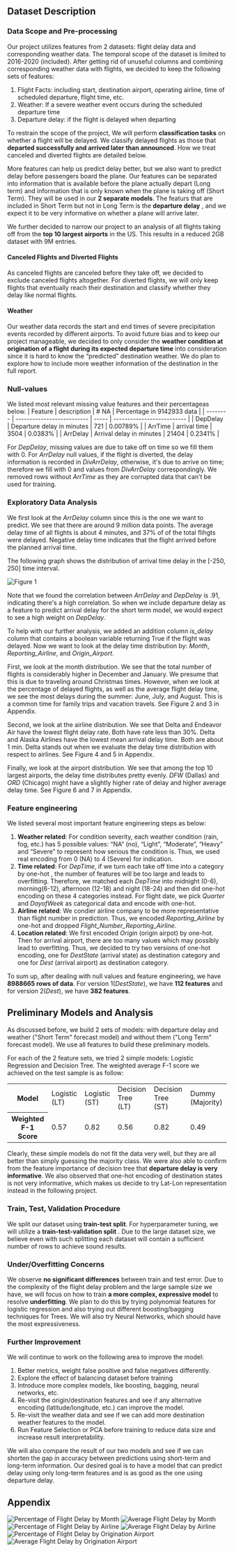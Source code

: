 ## Dataset Description
### Data Scope and Pre-processing
Our project utilizes features from 2 datasets: flight delay data and corresponding weather data. The temporal scope of the dataset is limited to 2016-2020 (included). After getting rid of unuseful columns and combining corresponding weather data with flights, we decided to keep the following sets of features: 
1. Flight Facts: including start, destination airport, operating airline, time of scheduled departure, flight time, etc. 
2. Weather: If a severe weather event occurs during the scheduled departure time
3. Departure delay: if the flight is delayed when departing

To restrain the scope of the project, We will perform **classification tasks** on whether a flight will be delayed. We classify delayed flights as those that **departed successfully and arrived later than announced**. How we treat canceled and diverted flights are detailed below. 

More features can help us predict delay better, but we also want to predict delay before passengers board the plane. Our features can be separated into information that is available before the plane actually depart (Long term) and information that is only known when the plane is taking off (Short Term). They will be used in our **2 separate models**. The featurs that are included in Short Term but not in Long Term is the **departure delay** , and we expect it to be very informative on whether a plane will arrive later.

We further decided to narrow our project to an analysis of all flights taking off from the **top 10 largest airports** in the US. This results in a reduced 2GB dataset with 9M entries.

#### Canceled Flights and Diverted Flights
 As canceled flights are canceled before they take off, we decided to exclude canceled flights altogether. For diverted flights, we will only keep flights that eventually reach their destination and classify whether they delay like normal flights.

#### Weather
Our weather data records the start and end times of severe precipitation events recorded by different airports. To avoid future bias and to keep our project manageable, we decided to only consider the **weather condition at origination of a flight during its expected departure time** into consideration since it is hard to know the “predicted” destination weather. We do plan to explore how to include more weather information of the destination in the full report.

### Null-values
We listed most relevant missing value features and their percentageas below.
| Feature  | description                | # NA  | Percentage in 9142933 data |
| -------- | -------------------------- | ----- | -------------------------- |
| DepDelay | Departure delay in minutes | 721   | 0.00789%                   |
| ArrTime  | arrival time               | 3504  | 0.0383%                    |
| ArrDelay | Arrival delay in minutes   | 21404 | 0.2341%                    |

For *DepDelay*, missing values are due to take off on time so we fill them with 0. For *ArrDelay* null values, if the flight is diverted, the delay information is recorded in *DivArrDelay*, otherwise, it's due to arrive on time; therefore we fill with 0 and values from *DivArrDelay* correspondingly. We removed rows without *ArrTime* as they are corrupted data that can’t be used for training.

### Exploratory Data Analysis
We first look at the *ArrDelay* column since this is the one we want to predict. We see that there are around 9 million data points. The average delay time of all flights is about 4 minutes, and 37% of of the total flihgts were delayed. Negative delay time indicates that the flight arrived before the planned arrival time.

The following graph shows the distribution of arrival time delay in the [-250, 250] time interval.

![Figure 1](https://github.com/PPPSDavid/ORIE-4741-Project/blob/main/images/image_1.png)

Note that we found the correlation between *ArrDelay* and *DepDelay* is .91, indicating there's a high correlation. So when we include departure delay as a feature to predict arrival delay for the short term model, we would expect to see a high weight on *DepDelay*.

To help with our further analysis, we added an addition column *is_delay* column that contains a boolean variable returning True if the flight was delayed. Now we want to look at the delay time distribution by: *Month*, *Reporting_Airline*, and *Origin_Airport*.

First, we look at the month distribution. We see that the total number of flights is considerably higher in December and January. We presume that this is due to traveling around Christmas times. However, when we look at the percentage of delayed flights, as well as the average flight delay time, we see the most delays during the summer: June, July, and August. This is a common time for family trips and vacation travels. See Figure 2 and 3 in Appendix.

Second, we look at the airline distribution. We see that Delta and Endeavor Air have the lowest flight delay rate. Both have rate less than 30%. Delta and Alaska Airlines have the lowest mean arrival delay time. Both are about 1 min. Delta stands out when we evaluate the delay time distribution with respect to airlines. See Figure 4 and 5 in Appendix.

Finally, we look at the airport distribution. We see that among the top 10 largest airports, the delay time distributes pretty evenly. *DFW* (Dallas) and *ORD* (Chicago) might have a slightly higher rate of delay and higher average delay time. See Figure 6 and 7 in Appendix.

### Feature engineering
We listed several most important feature engineering steps as below:

1. **Weather related**: 
For condition severity, each weather condition (rain, fog, etc.) has 5 possible values: “NA” (no), “Light”, “Moderate”, “Heavy” and “Severe” to represent how serious the condition is. Thus, we used real encoding from 0 (NA) to 4 (Severe) for indication.
2. **Time related**:
For *DepTime*, if we turn each take off time into a category by one-hot , the number of features will be too large and leads to overfitting. Therefore, we matched each *DepTime* into midnight (0-6), morning(6-12), afternoon (12-18) and night (18-24) and then did one-hot encoding on these 4 categories instead. For flight date, we pick *Quarter* and *DayofWeek* as categorical data and encode with one-hot.
3. **Airline related**:
We condier airline company to be more representative than flight number in prediction. Thus, we encoded *Reporting_Airline* by one-hot and dropped *Flight_Number_Reporting_Airline*. 
4. **Location related**:
We first encoded *Origin* (origin airpot) by one-hot. Then for arrival airport, there are too many values which may possibly lead to overfitting. Thus, we decided to try two versions of one-hot encoding, one for *DestState* (arrival state) as destination category and one for *Dest* (arrival airport) as destination category.

To sum up, after dealing with null values and feature engineering, we have **8988665 rows of data**. For version 1(*DestState*), we have **112 features** and for version 2(*Dest*), we have **382 features**.

## Preliminary Models and Analysis
As discussed before, we build 2 sets of models: with departure delay and weather ("Short Term" forecast model) and without them ("Long Term" forecast model). We use all features to build these preliminary models.

For each of the 2 feature sets, we tried 2 simple models: Logistic Regression and Decision Tree. The weighted average F-1 score we achieved on the test sample is as follow:
<table>
  <tr>
    <th>Model</th>
    <td>Logistic (LT)</td>
    <td>Logistic (ST)</td>
    <td>Decision Tree (LT)</td>
    <td>Decision Tree (ST)</td>
    <td>Dummy (Majority)</td>
  </tr>
  <tr>
    <th>Weighted F-1 Score</th>
    <td>0.57</td>
    <td>0.82</td>
    <td>0.56</td>
    <td>0.82</td>
    <td>0.49</td>
  </tr>
</table>


Clearly, these simple models do not fit the data very well, but they are all better than simply guessing the majority class. We were also able to confirm from the feature importance of decision tree that **departure delay is very informative**. We also observed that one-hot encoding of destination states is not very informative, which makes us decide to try Lat-Lon representation instead in the following project.

### Train, Test, Validation Procedure
We split our dataset using **train-test split**. For hyperparameter tuning, we will utilize a **train-test-validation split** . Due to the large dataset size, we believe even with such splitting each dataset will contain a sufficient number of rows to achieve sound results.

### Under/Overfitting Concerns
We observe **no significant differences** between train and test error. Due to the complexity of the flight delay problem and the large sample size we have, we will focus on how to train **a more complex, expressive model** to resolve **underfitting**. We plan to do this by trying polynomial features for logistic regression and also trying out different boosting/bagging techniques for Trees. We will also try Neural Networks, which should have the most expressiveness.

### Further Improvement
We will continue to work on the following area to improve the model:
1. Better metrics, weight false positive and false negatives differently.
2. Explore the effect of balancing dataset before training
3. Introduce more complex models, like boosting, bagging, neural networks, etc.
4. Re-visit the origin/destination features and see if any alternative encoding (latitude/longitude, etc.) can improve the model.
5. Re-visit the weather data and see if we can add more destination weather features to the model.
6. Run Feature Selection or PCA before training to reduce data size and increase result interpretability.

We will also compare the result of our two models and see if we can shorten the gap in accuracy between predictions using short-term and long-term information. Our desired goal is to have a model that can predict delay using only long-term features and is as good as the one using departure delay.

## Appendix
![Percentage of Flight Delay by Month](https://github.com/PPPSDavid/ORIE-4741-Project/blob/main/images/iamge_2.png) ![Average Flight Delay by Month](https://github.com/PPPSDavid/ORIE-4741-Project/blob/main/images/image_3.png)
![Percentage of Flight Delay by Airline](https://github.com/PPPSDavid/ORIE-4741-Project/blob/main/images/image_4.png) ![Average Flight Delay by Airline](https://github.com/PPPSDavid/ORIE-4741-Project/blob/main/images/image_5.png)
![Percentage of Flight Delay by Origination Airport](https://github.com/PPPSDavid/ORIE-4741-Project/blob/main/images/image_6.png) ![Average Flight Delay by Origination Airport](https://github.com/PPPSDavid/ORIE-4741-Project/blob/main/images/image_7.png)
